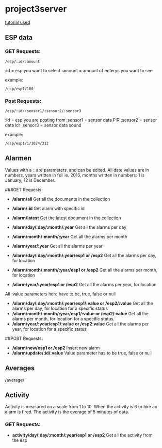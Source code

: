 # project3server

[tutorial used](https://scotch.io/tutorials/build-a-restful-api-using-node-and-express-4)

## ESP data

### GET Requests:

```
/esp/:id/:amount  
```
:id = esp you want to select 
:amount = amount of enterys you want to see

example: 
```
/esp/esp1/100
```

### Post Requests:

```
/esp/:id/:sensor1/:sensor2/:sensor3
```

:id = esp you are posting from
:sensor1 = sensor data PIR
:sensor2 = sensor data ldr
:sensor3 = sensor data sound

example: 
```
/esp/esp1/1/1024/312
```


## Alarmen
Values with a `:` are parameters, and can be edited.
All date values are in numbers, years written in full ie. 2016, months written in numbers: 1 is January, 12 is December.

###GET Requests:
- **/alarm/all** Get all the documents in the collection
- **/alarm/:id** Get alarm with specific id
- **/alarm/latest** Get the latest document in the collection

- **/alarm/day/:day/:month/:year** Get all the alarms per day
- **/alarm/month/:month/:year** Get all the alarms per month
- **/alarm/year/:year** Get all the alarms per year

- **/alarm/day/:day/:month/:year/esp1 or /esp2** Get all the alarms per day, for location
- **/alarm/month/:month/:year/esp1 or /esp2** Get all the alarms per month, for location
- **/alarm/year/:year/esp1 or /esp2** Get all the alarms per year, for location

All :value parameters here have to be, true, false or null
- **/alarm/day/:day/:month/:year/esp1/:value or /esp2/:value** Get all the alarms per day, for location for a specific status
- **/alarm/month/:month/:year/esp1/:value or /esp2/:value** Get all the alarms per month, for location for a specific status.
- **/alarm/year/:year/esp1/:value or /esp2:value** Get all the alarms per year, for location for a specific status

##POST Requests:
- **/alarm/new/esp1 or /esp2** Insert new alarm
- **/alarm/update/:id/:value** Value parameter has to be true, false or null

## Averages

/average/


## Activity

Activity is measured on a scale from 1 to 10. When the activity is 6 or hire an alarm is fired. The activity is the everage of 5 minutes of data.

### GET Requests:
- **activity/day/:day/:month/:year/esp1 or /esp2** Get all the activity from the esp












